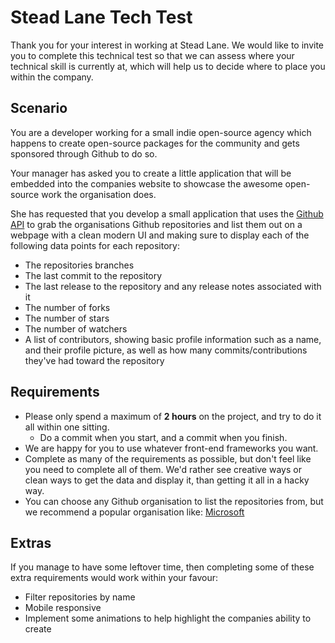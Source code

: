 # Stead Lane Tech Test

Thank you for your interest in working at Stead Lane. We would like to invite you to complete this technical test so that we can assess where your technical skill is currently at, which will help us to decide where to place you within the company.

## Scenario

You are a developer working for a small indie open-source agency which happens to create open-source packages for the community and gets sponsored through Github to do so.

Your manager has asked you to create a little application that will be embedded into the companies website to showcase the awesome open-source work the organisation does.

She has requested that you develop a small application that uses the [Github API](https://docs.github.com/en/rest/reference) to grab the organisations Github repositories and list them out on a webpage with a clean modern UI and making sure to display each of the following data points for each repository:

- The repositories branches
- The last commit to the repository
- The last release to the repository and any release notes associated with it
- The number of forks
- The number of stars
- The number of watchers
- A list of contributors, showing basic profile information such as a name, and their profile picture, as well as how many commits/contributions they've had toward the repository

## Requirements

- Please only spend a maximum of **2 hours** on the project, and try to do it all within one sitting.
    - Do a commit when you start, and a commit when you finish.
- We are happy for you to use whatever front-end frameworks you want.
- Complete as many of the requirements as possible, but don't feel like you need to complete all of them. We'd rather see creative ways or clean ways to get the data and display it, than getting it all in a hacky way.
- You can choose any Github organisation to list the repositories from, but we recommend a popular organisation like: [Microsoft](https://github.com/microsoft)

## Extras

If you manage to have some leftover time, then completing some of these extra requirements would work within your favour:

- Filter repositories by name
- Mobile responsive
- Implement some animations to help highlight the companies ability to create